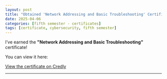 ```yaml
---
layout: post
title: "Obtained 'Network Addressing and Basic Troubleshooting' Certificate"
date: 2025-04-06
categories: [fifth semester - certificates]
tags: [certificate, cybersecurity, fifth semester]
---
```


I’ve earned the **"Network Addressing and Basic Troubleshooting"** certificate!

You can view it here:

[View the certificate on Credly](https://www.credly.com/badges/f64d7bf3-ef6a-4fac-ac25-eb387bf8db47)

---

